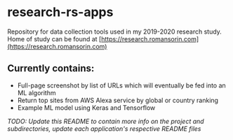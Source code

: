 # research-rs-apps

Repository for data collection tools used in my 2019-2020 research study. Home of study can be found at [https://research.romansorin.com](https://research.romansorin.com)

## Currently contains:

- Full-page screenshot by list of URLs which will eventually be fed into an ML algorithm
- Return top sites from AWS Alexa service by global or country ranking
- Example ML model using Keras and Tensorflow

*TODO: Update this README to contain more info on the project and subdirectories, update each application's respective README files*
